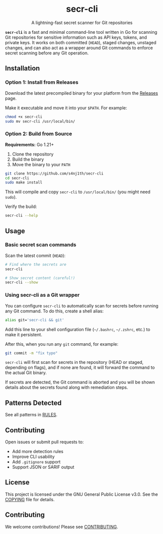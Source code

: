 <div align="center">
<h1>secr-cli</h1>
<p>A lightning-fast secret scanner for Git repositories</p>
</div>

**`secr-cli`** is a fast and minimal command-line tool written in Go for scanning Git repositories for sensitive information such as API keys, tokens, and private keys. It works on both committed (`HEAD`), staged changes, unstaged changes, and can also act as a wrapper around Git commands to enforce secret scanning before any Git operation.

## Installation

### Option 1: Install from Releases

Download the latest precompiled binary for your platform from the [Releases](https://github.com/s4nj1th/secr-cli/releases) page.

Make it executable and move it into your `$PATH`. For example:

```bash
chmod +x secr-cli
sudo mv secr-cli /usr/local/bin/
```

### Option 2: Build from Source

**Requirements:** Go 1.21+

1. Clone the repository
2. Build the binary
3. Move the binary to your `PATH`

```bash
git clone https://github.com/s4nj1th/secr-cli
cd secr-cli
sudo make install
```

This will compile and copy `secr-cli` to `/usr/local/bin/` (you might need `sudo`).

Verify the build:

```bash
secr-cli --help
```

## Usage

### Basic secret scan commands

Scan the latest commit (`HEAD`):

```bash
# Find where the secrets are
secr-cli

# Show secret content (careful!)
secr-cli --show
```

### Using secr-cli as a Git wrapper

You can configure `secr-cli` to automatically scan for secrets before running any Git command. To do this, create a shell alias:

```bash
alias git='secr-cli && git'
```

Add this line to your shell configuration file (`~/.bashrc`, `~/.zshrc`, etc.) to make it persistent.

After this, when you run any `git` command, for example:

```bash
git commit -m "fix typo"
```

`secr-cli` will first scan for secrets in the repository (HEAD or staged, depending on flags), and if none are found, it will forward the command to the actual Git binary.

If secrets are detected, the Git command is aborted and you will be shown details about the secrets found along with remediation steps.

## Patterns Detected

See all patterns in [RULES](RULES.md).

## Contributing

Open issues or submit pull requests to:

* Add more detection rules
* Improve CLI usability
* Add `.gitignore` support
* Support JSON or SARIF output

## License

This project is licensed under the GNU General Public License v3.0.
See the [COPYING](./COPYING) file for details.

## Contributing
We welcome contributions! Please see [CONTRIBUTING](CONTRIBUTING.md).

